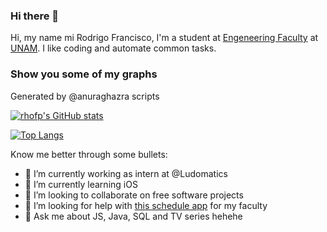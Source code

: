 ### Hi there 👋

Hi, my name mi Rodrigo Francisco, I'm a student at [Engeneering Faculty](https://www.ingenieria.unam.mx/) at [UNAM](https://www.unam.mx/). 
I like coding and automate common tasks.

### Show you some of my graphs

Generated by @anuraghazra scripts

[![rhofp's GitHub stats](https://github-readme-stats.vercel.app/api?username=rhofp)](https://github.com/anuraghazra/github-readme-stats)

[![Top Langs](https://github-readme-stats.vercel.app/api/top-langs/?username=rhofp)](https://github.com/anuraghazra/github-readme-stats)

Know me better through some bullets:

- 🔭 I’m currently working as intern at @Ludomatics
- 🌱 I’m currently learning iOS
- 👯 I’m looking to collaborate on free software projects 
- 🤔 I’m looking for help with [this schedule app](https://github.com/rhofp/schedule) for my faculty
- 💬 Ask me about JS, Java, SQL and TV series hehehe

<!--
- 📫 How to reach me: 
- 😄 Pronouns: ...
- ⚡ Fun fact: ...
-->
